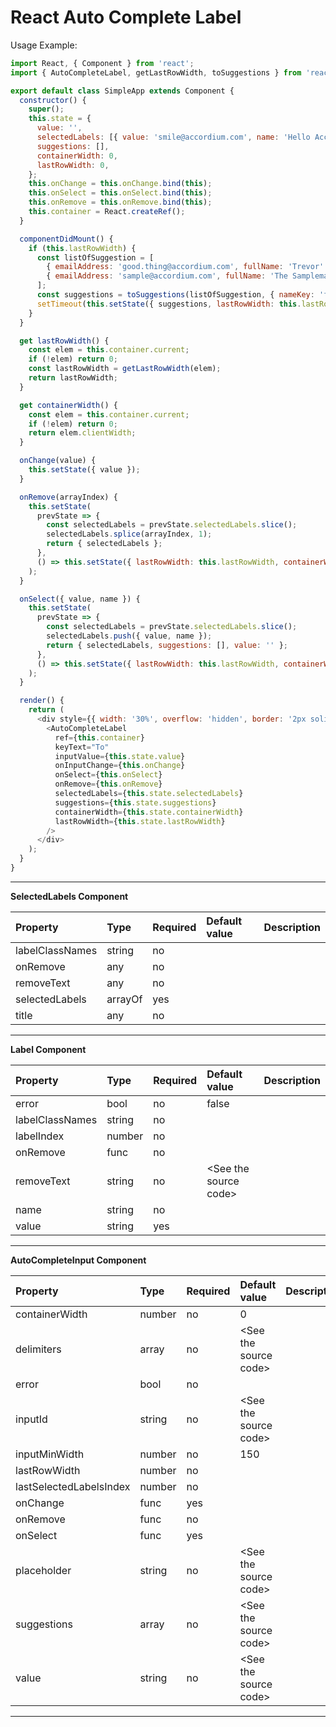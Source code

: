 # React Auto Complete Label

Usage Example: 
````javascript
import React, { Component } from 'react';
import { AutoCompleteLabel, getLastRowWidth, toSuggestions } from 'react-auto-complete-label';

export default class SimpleApp extends Component {
  constructor() {
    super();
    this.state = {
      value: '',
      selectedLabels: [{ value: 'smile@accordium.com', name: 'Hello Accordium', error: true }],
      suggestions: [],
      containerWidth: 0,
      lastRowWidth: 0,
    };
    this.onChange = this.onChange.bind(this);
    this.onSelect = this.onSelect.bind(this);
    this.onRemove = this.onRemove.bind(this);
    this.container = React.createRef();
  }

  componentDidMount() {
    if (this.lastRowWidth) {
      const listOfSuggestion = [
        { emailAddress: 'good.thing@accordium.com', fullName: 'Trevor' },
        { emailAddress: 'sample@accordium.com', fullName: 'The Sampleman' },
      ];
      const suggestions = toSuggestions(listOfSuggestion, { nameKey: 'fullName', valueKey: 'emailAddress' });
      setTimeout(this.setState({ suggestions, lastRowWidth: this.lastRowWidth, containerWidth: this.containerWidth }), 100);
    }
  }

  get lastRowWidth() {
    const elem = this.container.current;
    if (!elem) return 0;
    const lastRowWidth = getLastRowWidth(elem);
    return lastRowWidth;
  }

  get containerWidth() {
    const elem = this.container.current;
    if (!elem) return 0;
    return elem.clientWidth;
  }

  onChange(value) {
    this.setState({ value });
  }

  onRemove(arrayIndex) {
    this.setState(
      prevState => {
        const selectedLabels = prevState.selectedLabels.slice();
        selectedLabels.splice(arrayIndex, 1);
        return { selectedLabels };
      },
      () => this.setState({ lastRowWidth: this.lastRowWidth, containerWidth: this.containerWidth })
    );
  }

  onSelect({ value, name }) {
    this.setState(
      prevState => {
        const selectedLabels = prevState.selectedLabels.slice();
        selectedLabels.push({ value, name });
        return { selectedLabels, suggestions: [], value: '' };
      },
      () => this.setState({ lastRowWidth: this.lastRowWidth, containerWidth: this.containerWidth })
    );
  }

  render() {
    return (
      <div style={{ width: '30%', overflow: 'hidden', border: '2px solid' }}>
        <AutoCompleteLabel
          ref={this.container}
          keyText="To"
          inputValue={this.state.value}
          onInputChange={this.onChange}
          onSelect={this.onSelect}
          onRemove={this.onRemove}
          selectedLabels={this.state.selectedLabels}
          suggestions={this.state.suggestions}
          containerWidth={this.state.containerWidth}
          lastRowWidth={this.state.lastRowWidth}
        />
      </div>
    );
  }
}

````

-----
**SelectedLabels Component**

Property | Type | Required | Default value | Description
:--- | :--- | :--- | :--- | :---
labelClassNames|string|no||
onRemove|any|no||
removeText|any|no||
selectedLabels|arrayOf|yes||
title|any|no||
-----

**Label Component**

Property | Type | Required | Default value | Description
:--- | :--- | :--- | :--- | :---
error|bool|no|false|
labelClassNames|string|no||
labelIndex|number|no||
onRemove|func|no||
removeText|string|no|&lt;See the source code&gt;|
name|string|no||
value|string|yes||
-----

**AutoCompleteInput Component**

Property | Type | Required | Default value | Description
:--- | :--- | :--- | :--- | :---
containerWidth|number|no|0|
delimiters|array|no|&lt;See the source code&gt;|
error|bool|no||
inputId|string|no|&lt;See the source code&gt;|
inputMinWidth|number|no|150|
lastRowWidth|number|no||
lastSelectedLabelsIndex|number|no||
onChange|func|yes||
onRemove|func|no||
onSelect|func|yes||
placeholder|string|no|&lt;See the source code&gt;|
suggestions|array|no|&lt;See the source code&gt;|
value|string|no|&lt;See the source code&gt;|
-----